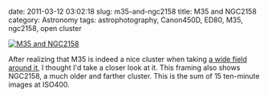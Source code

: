 date: 2011-03-12 03:02:18
slug: m35-and-ngc2158
title: M35 and NGC2158
category: Astronomy
tags: astrophotography, Canon450D, ED80, M35, ngc2158, open cluster

[![][1]][1]

After realizing that M35 is indeed a nice cluster when taking [a wide field
around it](/posts/2011/02/m35s-friendly-neighbourhood/), I thought I'd take a
closer look at it.  This framing also shows NGC2158, a much older and farther
cluster.  This is the sum of 15 ten-minute images at ISO400.

[1]: |filename|/images/2011_m35_ngc2158.jpg "M35 and NGC2158"
